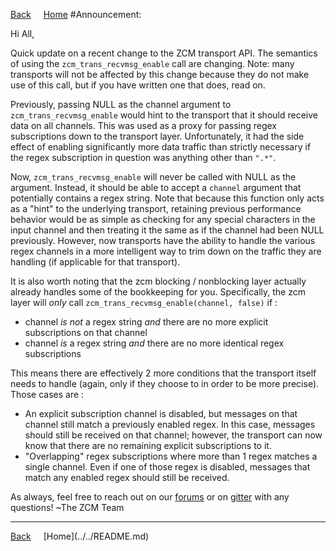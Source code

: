 <a style="margin-right: 1rem;" href="javascript:history.go(-1)">Back</a>
[Home](../../README.md)
#Announcement:

Hi All,

Quick update on a recent change to the ZCM transport API. The semantics of using the `zcm_trans_recvmsg_enable` call are changing. Note: many transports will not be affected by this change because they do not make use of this call, but if you have written one that does, read on.

Previously, passing NULL as the channel argument to `zcm_trans_recvmsg_enable` would hint to the transport that it should receive data on all channels. This was used as a proxy for passing regex subscriptions down to the transport layer. Unfortunately, it had the side effect of enabling significantly more data traffic than strictly necessary if the regex subscription in question was anything other than `".*"`.

Now, `zcm_trans_recvmsg_enable` will never be called with NULL as the argument. Instead, it should be able to accept a `channel` argument that potentially contains a regex string. Note that because this function only acts as a "hint" to the underlying transport, retaining previous performance behavior would be as simple as checking for any special characters in the input channel and then treating it the same as if the channel had been NULL previously. However, now transports have the ability to handle the various regex channels in a more intelligent way to trim down on the traffic they are handling (if applicable for that transport).

It is also worth noting that the zcm blocking / nonblocking layer actually already handles some of the bookkeeping for you. Specifically, the zcm layer will *only* call `zcm_trans_recvmsg_enable(channel, false)` if :

- channel *is not* a regex string *and* there are no more explicit subscriptions on that channel
- channel *is* a regex string *and* there are no more identical regex subscriptions

This means there are effectively 2 more conditions that the transport itself needs to handle (again, only if they choose to in order to be more precise). Those cases are :

- An explicit subscription channel is disabled, but messages on that channel still match a previously enabled regex. In this case, messages should still be received on that channel; however, the transport can now know that there are no remaining explicit subscriptions to it.
- "Overlapping" regex subscriptions where more than 1 regex matches a single channel. Even if one of those regex is disabled, messages that match any enabled regex should still be received.

As always, feel free to reach out on our [forums](https://groups.google.com/forum/#!forum/zcm-users) or on [gitter](https://gitter.im/ZeroCM/zcm) with any questions!
~The ZCM Team

<hr>
<a style="margin-right: 1rem;" href="javascript:history.go(-1)">Back</a>
[Home](../../README.md)
